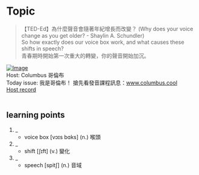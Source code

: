 # Topic

> 【TED-Ed】為什麼聲音會隨著年紀增長而改變？ (Why does your voice change as you get older? - Shaylin A. Schundler) <br>
> So how exactly does our voice box work, and what causes these shifts in speech?  <br>
> 青春期時開始第一次重大的轉變，你的聲音開始加沉。 <br>

[![Image](https://cdn.voicetube.com/assets/thumbnails/rjibeBSnpJ0.jpg)](https://www.youtube.com/embed/rjibeBSnpJ0?rel=0&showinfo=0&cc_load_policy=0&controls=1&autoplay=1&iv_load_policy=3&playsinline=1&wmode=transparent&start=54&end=61&enablejsapi=1&origin=https://tw.voicetube.com&widgetid=1)<br>
Host: Columbus 哥倫布
<br>Today issue: 我是哥倫布！ 搶先看發音課程訊息：www.columbus.cool
<br>
[Host record](https://cdn.voicetube.com/tmp/everyday_records/10155338087225016/2249.mp3)
<br><br>
## learning points
1. _
	* voice box [vɔɪs bɑks] (n.) 喉頭
2. _
	* shift [ʃɪft] (v.) 變化
3. _
	* speech [spitʃ] (n.) 音域
